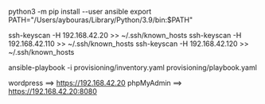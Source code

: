 
python3 -m pip install --user ansible
export PATH="/Users/aybouras/Library/Python/3.9/bin:$PATH"


ssh-keyscan -H 192.168.42.20 >> ~/.ssh/known_hosts
ssh-keyscan -H 192.168.42.110 >> ~/.ssh/known_hosts
ssh-keyscan -H 192.168.42.120 >> ~/.ssh/known_hosts

ansible-playbook -i provisioning/inventory.yaml provisioning/playbook.yaml

wordpress ==> https://192.168.42.20
phpMyAdmin ==> https://192.168.42.20:8080